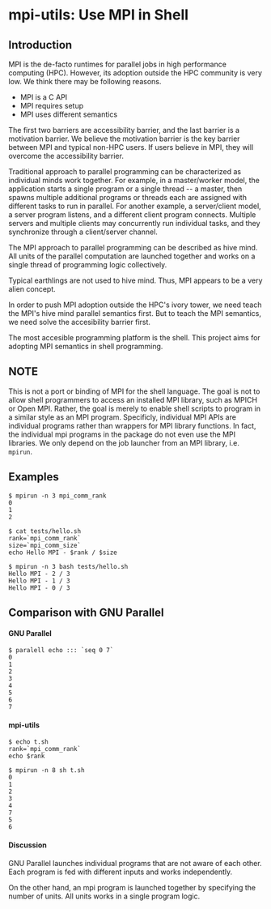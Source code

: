 # mpi-utils: Use MPI in Shell

## Introduction
MPI is the de-facto runtimes for parallel jobs in high performance computing (HPC). 
However, its adoption outside the HPC community is very low. We think there may be
following reasons.

* MPI is a C API
* MPI requires setup
* MPI uses different semantics

The first two barriers are accessibility barrier, and the last barrier is a
motivation barrier.
We believe the motivation barrier is the key barrier between MPI and typical non-HPC
users. If users believe in MPI, they will overcome the accessibility barrier.

Traditional approach to parallel programming can be characterized as individual minds work together.
For example, in a master/worker model, the application starts a single program or
a single thread -- a master, then spawns multiple additional programs or threads
each are assigned with different tasks to run in parallel.
For another example, a server/client model, a server program listens, and a different
client program connects. Multiple servers and multiple clients may concurrently run
individual tasks, and they synchronize through a client/server channel.

The MPI approach to parallel programming can be described as hive mind. All units
of the parallel computation are launched together and works on a single thread of
programming logic collectively.

Typical earthlings are not used to hive mind. Thus, MPI appears to be a very alien
concept.

In order to push MPI adoption outside the HPC's ivory tower, we need teach the MPI's
hive mind parallel semantics first. But to teach the MPI semantics, we need solve
the accesibility barrier first.

The most accesible programming platform is the shell. This project aims for adopting MPI
semantics in shell programming.

## NOTE

This is not a port or binding of MPI for the shell language. The goal is not
to allow shell programmers to access an installed MPI library, such as MPICH or
Open MPI. Rather, the goal is merely to enable shell scripts to program in a similar
style as an MPI program. Specificly, individual MPI APIs are individual programs
rather than wrappers for MPI library functions. In fact, the individual mpi programs
in the package do not even use the MPI libraries. We only depend on the job
launcher from an MPI library, i.e. `mpirun`.


## Examples

```
$ mpirun -n 3 mpi_comm_rank
0
1
2
```

```
$ cat tests/hello.sh
rank=`mpi_comm_rank`
size=`mpi_comm_size`
echo Hello MPI - $rank / $size

$ mpirun -n 3 bash tests/hello.sh
Hello MPI - 2 / 3
Hello MPI - 1 / 3
Hello MPI - 0 / 3
```

## Comparison with GNU Parallel

####  GNU Parallel
```
$ paralell echo ::: `seq 0 7`
0
1
2
3
4
5
6
7
```
####  mpi-utils
```
$ echo t.sh
rank=`mpi_comm_rank`
echo $rank

$ mpirun -n 8 sh t.sh
0
1
2
3
4
7
5
6
```

####  Discussion
GNU Parallel launches individual programs that are not aware of each other.
Each program is fed with different inputs and works independently.

On the other hand, an mpi program is launched together by specifying the
number of units. All units works in a single program logic.


